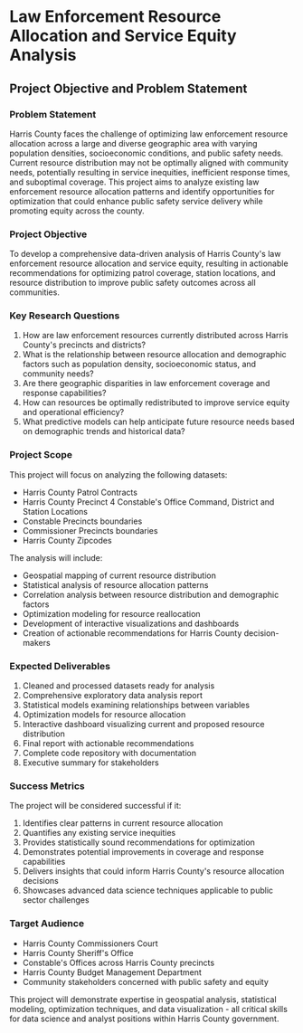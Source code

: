 # Law Enforcement Resource Allocation and Service Equity Analysis
## Project Objective and Problem Statement

### Problem Statement
Harris County faces the challenge of optimizing law enforcement resource allocation across a large and diverse geographic area with varying population densities, socioeconomic conditions, and public safety needs. Current resource distribution may not be optimally aligned with community needs, potentially resulting in service inequities, inefficient response times, and suboptimal coverage. This project aims to analyze existing law enforcement resource allocation patterns and identify opportunities for optimization that could enhance public safety service delivery while promoting equity across the county.

### Project Objective
To develop a comprehensive data-driven analysis of Harris County's law enforcement resource allocation and service equity, resulting in actionable recommendations for optimizing patrol coverage, station locations, and resource distribution to improve public safety outcomes across all communities.

### Key Research Questions
1. How are law enforcement resources currently distributed across Harris County's precincts and districts?
2. What is the relationship between resource allocation and demographic factors such as population density, socioeconomic status, and community needs?
3. Are there geographic disparities in law enforcement coverage and response capabilities?
4. How can resources be optimally redistributed to improve service equity and operational efficiency?
5. What predictive models can help anticipate future resource needs based on demographic trends and historical data?

### Project Scope
This project will focus on analyzing the following datasets:
- Harris County Patrol Contracts
- Harris County Precinct 4 Constable's Office Command, District and Station Locations
- Constable Precincts boundaries
- Commissioner Precincts boundaries
- Harris County Zipcodes

The analysis will include:
- Geospatial mapping of current resource distribution
- Statistical analysis of resource allocation patterns
- Correlation analysis between resource distribution and demographic factors
- Optimization modeling for resource reallocation
- Development of interactive visualizations and dashboards
- Creation of actionable recommendations for Harris County decision-makers

### Expected Deliverables
1. Cleaned and processed datasets ready for analysis
2. Comprehensive exploratory data analysis report
3. Statistical models examining relationships between variables
4. Optimization models for resource allocation
5. Interactive dashboard visualizing current and proposed resource distribution
6. Final report with actionable recommendations
7. Complete code repository with documentation
8. Executive summary for stakeholders

### Success Metrics
The project will be considered successful if it:
1. Identifies clear patterns in current resource allocation
2. Quantifies any existing service inequities
3. Provides statistically sound recommendations for optimization
4. Demonstrates potential improvements in coverage and response capabilities
5. Delivers insights that could inform Harris County's resource allocation decisions
6. Showcases advanced data science techniques applicable to public sector challenges

### Target Audience
- Harris County Commissioners Court
- Harris County Sheriff's Office
- Constable's Offices across Harris County precincts
- Harris County Budget Management Department
- Community stakeholders concerned with public safety and equity

This project will demonstrate expertise in geospatial analysis, statistical modeling, optimization techniques, and data visualization - all critical skills for data science and analyst positions within Harris County government.
